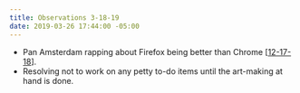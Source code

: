 ```yaml
---
title: Observations 3-18-19
date: 2019-03-26 17:44:00 -05:00
---
```


- Pan Amsterdam rapping about Firefox being better than Chrome [[12-17-18](https://spencertweedy.com/observations/121718.html)].
- Resolving not to work on any petty to-do items until the art-making at hand is done.